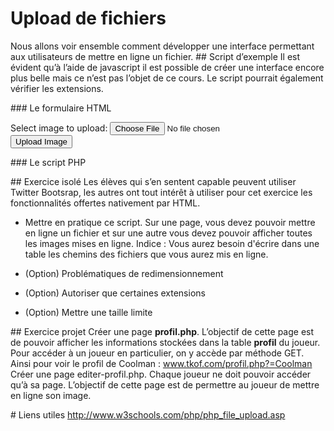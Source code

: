 # Upload de fichiers 
Nous allons voir ensemble comment développer une interface permettant aux utilisateurs de mettre en ligne un fichier.
## Script d’exemple
Il est évident qu’à l’aide de javascript il est possible de créer une interface encore plus belle mais ce n’est pas l’objet de ce cours.
Le script pourrait également vérifier les extensions. 

### Le formulaire HTML

  <!DOCTYPE html>
  <html>
  <body>
  <form action="upload.php" method="post" enctype="multipart/form-data">
      Select image to upload:
      <input type="file" name="fileToUpload" id="fileToUpload">
      <input type="submit" value="Upload Image" name="submit">
  </form>
  </body>
  </html> 

### Le script PHP

  <?php
  // On spécifie le répertoire ou nous allons déposer les fichiers
  // Dans une mise en production, il faut s'assurer que nous ayons les droits 
  // D'écriture dans ce répertoire.
  $target_dir = "uploads/";
  // $_FILES  Variable de téléchargement de fichier via HTTP.
    // Pour plus d'informations : http://php.net/manual/fr/reserved.variables.files.php
  // basename() retourne le le nom du fichier d'un chemin.
  // Pour plus d'informations : http://php.net/manual/fr/function.basename.ph
  $target_file = $target_dir . basename($_FILES["fileToUpload"]["name"]);
  // On utilise un booléen qui nous servira à voir si l'upload s'est bien passé. 
  // Comme pour la recherche dichotomique.
  $uploadOk = 1;
  // Pathinfo : retourne des informations sur le fichier, comme son type.
  // Pour plus d'informations : http://php.net/manual/fr/function.pathinfo.php
  $imageFileType = pathinfo($target_file,PATHINFO_EXTENSION);
  // Nous allons vérifier si il s'agit d'une vraie image.
  if(isset($_POST["submit"])) {
      $check = getimagesize($_FILES["fileToUpload"]["tmp_name"]);
      if($check !== false) {
          echo "File is an image - " . $check["mime"] . ".";
          $uploadOk = 1;
      } else {
          echo "File is not an image.";
          $uploadOk = 0;
      }
  }
  ?> 

## Exercice isolé
Les élèves qui s’en sentent capable peuvent utiliser Twitter Bootsrap, les autres ont tout intérêt à utiliser pour cet exercice les fonctionnalités offertes nativement par HTML.
* Mettre en pratique ce script. Sur une page, vous devez pouvoir mettre en ligne un fichier et sur une autre vous devez pouvoir afficher toutes les images mises en ligne. 
Indice : Vous aurez besoin d'écrire dans une table les chemins des fichiers que vous aurez mis en ligne. 

* (Option) Problématiques de redimensionnement
* (Option) Autoriser que certaines extensions
* (Option) Mettre une taille limite

## Exercice projet
Créer une page **profil.php**.
L’objectif de cette page est de pouvoir afficher les informations stockées dans la table **profil** du joueur. Pour accéder à un joueur en particulier, on y accède par méthode GET. Ainsi pour voir le profil de Coolman : www.tkof.com/profil.php?=Coolman
Créer une page editer-profil.php. Chaque joueur ne doit pouvoir accéder qu’à sa page. L’objectif de cette page est de permettre au joueur de mettre en ligne son image. 

# Liens utiles
http://www.w3schools.com/php/php_file_upload.asp

